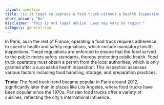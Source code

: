 ```yaml
---
layout: question
title: "Is it legal to operate a food truck without a health inspection in Paris near the Eiffel Tower?"
short_answer: "No"
disclaimer: "This is not legal advice. Laws may vary by region."
category: general-law
---
```

In Paris, as in the rest of France, operating a food truck requires adherence to specific health and safety regulations, which include mandatory health inspections. These regulations are enforced to ensure that the food served to the public meets safety standards, thereby protecting public health. Food truck operators must obtain a permit from the local authorities, which is only granted after a successful health inspection. This inspection assesses various factors including food handling, storage, and preparation practices.

**Trivia:** The food truck trend became popular in Paris around 2012, significantly later than in places like Los Angeles, where food trucks have been popular since the 1970s. Parisian food trucks offer a variety of cuisines, reflecting the city's international influence.
